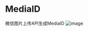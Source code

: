 # MediaID
微信图片上传API生成MediaID
![image](https://user-images.githubusercontent.com/93388627/156134914-aaeffda7-e057-4c44-b4c3-b8c65a5c427b.png)
